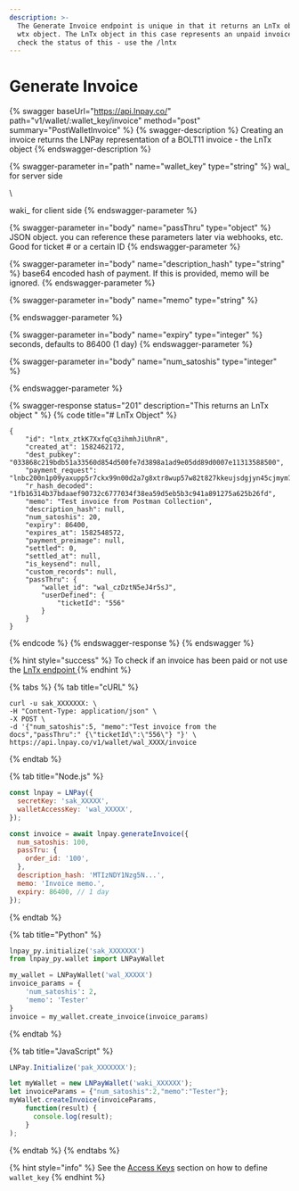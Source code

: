 ```yaml
---
description: >-
  The Generate Invoice endpoint is unique in that it returns an LnTx object vs a
  wtx object. The LnTx object in this case represents an unpaid invoice. To
  check the status of this - use the /lntx
---
```


# Generate Invoice

{% swagger baseUrl="https://api.lnpay.co/" path="v1/wallet/:wallet_key/invoice" method="post" summary="PostWalletInvoice" %}
{% swagger-description %}
Creating an invoice returns the LNPay representation of a BOLT11 invoice - the LnTx object
{% endswagger-description %}

{% swagger-parameter in="path" name="wallet_key" type="string" %}
wal_ for server side

\


waki_ for client side
{% endswagger-parameter %}

{% swagger-parameter in="body" name="passThru" type="object" %}
JSON object. you can reference these parameters later via webhooks, etc. Good for ticket # or a certain ID
{% endswagger-parameter %}

{% swagger-parameter in="body" name="description_hash" type="string" %}
base64 encoded hash of payment. If this is provided, memo will be ignored.
{% endswagger-parameter %}

{% swagger-parameter in="body" name="memo" type="string" %}

{% endswagger-parameter %}

{% swagger-parameter in="body" name="expiry" type="integer" %}
seconds, defaults to 86400 (1 day)
{% endswagger-parameter %}

{% swagger-parameter in="body" name="num_satoshis" type="integer" %}

{% endswagger-parameter %}

{% swagger-response status="201" description="This returns an LnTx object " %}
{% code title="# LnTx Object" %}
```
{
    "id": "lntx_ztkK7XxfqCq3ihmhJiUhnR",
    "created_at": 1582462172,
    "dest_pubkey": "033868c219bdb51a33560d854d500fe7d3898a1ad9e05dd89d0007e11313588500",
    "payment_request": "lnbc200n1p09yaxupp5r7ckx99n00d2a7g8xtr8wup57w82t827kkeujsdgjyn45cjmym7sdp623jhxapqd9h8vmmfvdjjqenjdakjq5r0wd6x6ctwyppk7mrvv43hg6t0dccqzpgxqyz5vqsp5gyfwnrqnkyvxxgpww0vwsl8tfe524ggr5kngr8n8fn4vt9xl5ggs9qy9qsq42vwx9dh2n3ggrlgwqqxqq77detywruhv2s558uk3vfrumgmjfhs3y8hwtgxe7cx6svg4pr87qzfg8mgawsveqe6wn0te9d3h02fm4spxtzy5s",
    "r_hash_decoded": "1fb16314b37bdaaef90732c6777034f38ea59d5eb5b3c941a891275a625b26fd",
    "memo": "Test invoice from Postman Collection",
    "description_hash": null,
    "num_satoshis": 20,
    "expiry": 86400,
    "expires_at": 1582548572,
    "payment_preimage": null,
    "settled": 0,
    "settled_at": null,
    "is_keysend": null,
    "custom_records": null,
    "passThru": {
        "wallet_id": "wal_czDztN5eJ4r5sJ",
        "userDefined": {
            "ticketId": "556"
        }
    }
}
```
{% endcode %}
{% endswagger-response %}
{% endswagger %}

{% hint style="success" %}
To check if an invoice has been paid or not use the [LnTx endpoint ](../lntx/retrieve.md)
{% endhint %}

{% tabs %}
{% tab title="cURL" %}
```
curl -u sak_XXXXXXX: \
-H "Content-Type: application/json" \
-X POST \
-d '{"num_satoshis":5, "memo":"Test invoice from the docs","passThru":" {\"ticketId\":\"556\"} "}' \
https://api.lnpay.co/v1/wallet/wal_XXXX/invoice
```
{% endtab %}

{% tab title="Node.js" %}
```javascript
const lnpay = LNPay({
  secretKey: 'sak_XXXXX',
  walletAccessKey: 'wal_XXXXX',
});

const invoice = await lnpay.generateInvoice({
  num_satoshis: 100,
  passTru: {
    order_id: '100',
  },
  description_hash: 'MTIzNDY1Nzg5N...',
  memo: 'Invoice memo.',
  expiry: 86400, // 1 day
});
```
{% endtab %}

{% tab title="Python" %}
```python
lnpay_py.initialize('sak_XXXXXXX')
from lnpay_py.wallet import LNPayWallet

my_wallet = LNPayWallet('wal_XXXXX')
invoice_params = {
    'num_satoshis': 2,
    'memo': 'Tester'
}
invoice = my_wallet.create_invoice(invoice_params)
```
{% endtab %}

{% tab title="JavaScript" %}
```javascript
LNPay.Initialize('pak_XXXXXXX');

let myWallet = new LNPayWallet('waki_XXXXXX');
let invoiceParams = {"num_satoshis":2,"memo":"Tester"};
myWallet.createInvoice(invoiceParams,
    function(result) {
      console.log(result);
    }
);
```
{% endtab %}
{% endtabs %}

{% hint style="info" %}
See the [Access Keys](../get-started/access-keys.md#permission-breakdown) section on how to define `wallet_key`
{% endhint %}
